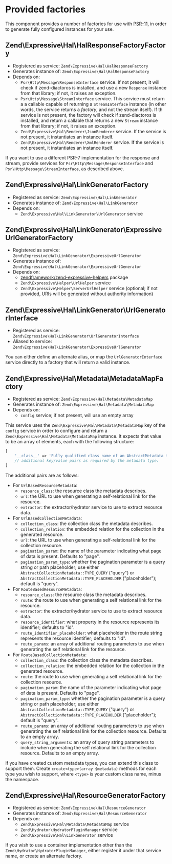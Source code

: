 # Provided factories

This component provides a number of factories for use with
[PSR-11](http://www.php-fig.org/psr/psr-11/), in order to generate fully
configured instances for your use.

## Zend\Expressive\Hal\HalResponseFactoryFactory

- Registered as service: `Zend\Expressive\Hal\HalResponseFactory`
- Generates instance of: `Zend\Expressive\Hal\HalResponseFactory`
- Depends on:
    - `Psr\Http\Message\ResponseInterface` service. If not present, it will
      check if zend-diactoros is installed, and use a new `Response` instance
      from that library; if not, it raises an exception.
    - `Psr\Http\Message\StreamInterface` service. This service must return a
      a callable capable of returning a `StreamInterface` instance (in other
      words, the service returns a _factory_, and not the stream itself). If th
      service is not present, the factory will check if zend-diactoros is
      installed, and return a callable that returns a new `Stream` instance from
      that library; if not, it raises an exception.
    - `Zend\Expressive\Hal\Renderer\JsonRenderer` service. If the service is not
      present, it instantiates an instance itself.
    - `Zend\Expressive\Hal\Renderer\XmlRenderer` service. If the service is not
      present, it instantiates an instance itself.

If you want to use a different PSR-7 implementation for the response and stream,
provide services for `Psr\Http\Message\ResponseInterface` and
`Psr\Http\Message\StreamInterface`, as described above.

## Zend\Expressive\Hal\LinkGeneratorFactory

- Registered as service: `Zend\Expressive\Hal\LinkGenerator`
- Generates instance of: `Zend\Expressive\Hal\LinkGenerator`
- Depends on:
    - `Zend\Expressive\Hal\LinkGenerator\UrlGenerator` service

## Zend\Expressive\Hal\LinkGenerator\ExpressiveUrlGeneratorFactory

- Registered as service: `Zend\Expressive\Hal\LinkGenerator\ExpressiveUrlGenerator`
- Generates instance of: `Zend\Expressive\Hal\LinkGenerator\ExpressiveUrlGenerator`
- Depends on:
    - [zendframework/zend-expressive-helpers](https://github.com/zendframework/zend-expressive-helpers) package
    - `Zend\Expressive\Helper\UrlHelper` service
    - `Zend\Expressive\Helper\ServerUrlHelper` service (optional; if not provided,
      URIs will be generated without authority information)

## Zend\Expressive\Hal\LinkGenerator\UrlGeneratorInterface

- Registered as service: `Zend\Expressive\Hal\LinkGenerator\UrlGeneratorInterface`
- Aliased to service: `Zend\Expressive\Hal\LinkGenerator\ExpressiveUrlGenerator`

You can either define an alternate alias, or map the `UrlGeneratorInterface` service
directly to a factory that will return a valid instance.

## Zend\Expressive\Hal\Metadata\MetadataMapFactory

- Registered as service: `Zend\Expressive\Hal\Metadata\MetadataMap`
- Generates instance of: `Zend\Expressive\Hal\Metadata\MetadataMap`
- Depends on:
    - `config` service; if not present, will use an empty array

This service uses the `Zend\Expressive\Hal\Metadata\MetadataMap` key of the `config` service in
order to configure and return a `Zend\Expressive\Hal\Metadata\MetadataMap` instance. It expects
that value to be an array of elements, each with the following structure:

```php
[
    '__class__' => 'Fully qualified class name of an AbstractMetadata type',
    // additional key/value pairs as required by the metadata type.
]
```

The additional pairs are as follows:

- For `UrlBasedResourceMetadata`:
    - `resource_class`: the resource class the metadata describes.
    - `url`: the URL to use when generating a self-relational link for the
      resource.
    - `extractor`: the extractor/hydrator service to use to extract resource
      data.
- For `UrlBasedCollectionMetadata`:
    - `collection_class`: the collection class the metadata describes.
    - `collection_relation`: the embedded relation for the collection in the
      generated resource.
    - `url`: the URL to use when generating a self-relational link for the
      collection resource.
    - `pagination_param`: the name of the parameter indicating what page of data
      is present. Defaults to "page".
    - `pagination_param_type`: whether the pagination parameter is a query string
      or path placeholder; use either `AbstractCollectionMetadata::TYPE_QUERY`
      ("query") or `AbstractCollectionMetadata::TYPE_PLACEHOLDER` ("placeholder");
      default is "query".
- For `RouteBasedResourceMetadata`:
    - `resource_class`: the resource class the metadata describes.
    - `route`: the route to use when generating a self relational link for the
      resource.
    - `extractor`: the extractor/hydrator service to use to extract resource
      data.
    - `resource_identifier`: what property in the resource represents its
      identifier; defaults to "id".
    - `route_identifier_placeholder`: what placeholder in the route string
      represents the resource identifier; defaults to "id".
    - `route_params`: an array of additional routing parameters to use when
      generating the self relational link for the resource.
- For `RouteBasedCollectionMetadata`:
    - `collection_class`: the collection class the metadata describes.
    - `collection_relation`: the embedded relation for the collection in the
      generated resource.
    - `route`: the route to use when generating a self relational link for the
      collection resource.
    - `pagination_param`: the name of the parameter indicating what page of data
      is present. Defaults to "page".
    - `pagination_param_type`: whether the pagination parameter is a query string
      or path placeholder; use either `AbstractCollectionMetadata::TYPE_QUERY`
      ("query") or `AbstractCollectionMetadata::TYPE_PLACEHOLDER` ("placeholder");
      default is "query".
    - `route_params`: an array of additional routing parameters to use when
      generating the self relational link for the collection resource. Defaults
      to an empty array.
    - `query_string_arguments`: an array of query string parameters to include
      when generating the self relational link for the collection resource.
      Defaults to an empty array.

If you have created custom metadata types, you can extend this class to
support them. Create `create<type>(array $metadata)` methods for each
type you wish to support, where `<type>` is your custom class name, minus
the namespace.

## Zend\Expressive\Hal\ResourceGeneratorFactory

- Registered as service: `Zend\Expressive\Hal\ResourceGenerator`
- Generates instance of: `Zend\Expressive\Hal\ResourceGenerator`
- Depends on:
    - `Zend\Expressive\Hal\Metadata\MetadataMap` service
    - `Zend\Hydrator\HydratorPluginManager` service
    - `Zend\Expressive\Hal\LinkGenerator` service

If you wish to use a container implementation other than the
`Zend\Hydrator\HydratorPluginManager`, either register it under that service
name, or create an alternate factory.
